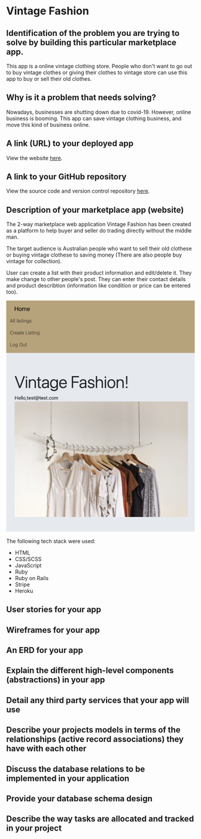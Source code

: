 
# Vintage Fashion

## Identification of the problem you are trying to solve by building this particular marketplace app.

This app is a online vintage clothing store. People who don't want to go out to buy vintage clothes or giving their clothes to vintage store can use this app to buy or sell their old clothes.

## Why is it a problem that needs solving?

Nowadays, businesses are shutting down due to covid-19. However, online business is booming. This app can save vintage clothing business, and move this kind of business online. 

## A link (URL) to your deployed app

View the website [here](https://vintage-fashion.herokuapp.com/).

## A link to your GitHub repository

View the source code and version control repository [here](https://github.com/xinyirachel/VintageFashion).

## Description of your marketplace app (website)

The 2-way marketplace web application Vintage Fashion has been created as a platform to help buyer and seller do trading directly without the middle man.

The target audience is Australian people who want to sell their old clothese or buying vintage clothese to saving money (There are also people buy vintage for collection).

User can create a list with their product information and edit/delete it. They make change to other people's post. They can enter their contact details and product describtion (information like condition or price can be entered too).

![home page](docs/home_page.png)

The following tech stack were used:
- HTML
- CSS/SCSS
- JavaScript
- Ruby
- Ruby on Rails
- Stripe
- Heroku

## User stories for your app

## Wireframes for your app

## An ERD for your app

## Explain the different high-level components (abstractions) in your app

## Detail any third party services that your app will use

## Describe your projects models in terms of the relationships (active record associations) they have with each other

## Discuss the database relations to be implemented in your application

## Provide your database schema design

## Describe the way tasks are allocated and tracked in your project

